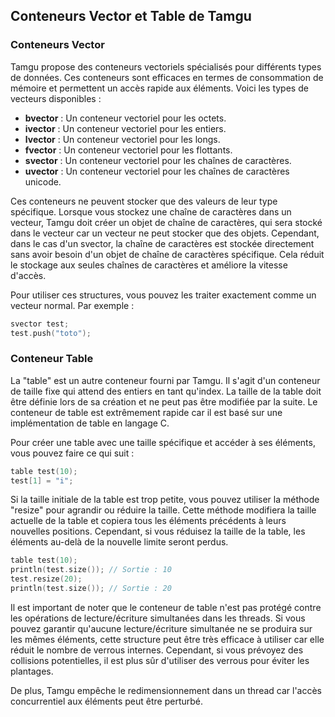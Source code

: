 ## Conteneurs Vector et Table de Tamgu

### Conteneurs Vector
Tamgu propose des conteneurs vectoriels spécialisés pour différents types de données. Ces conteneurs sont efficaces en termes de consommation de mémoire et permettent un accès rapide aux éléments. Voici les types de vecteurs disponibles :

- **bvector** : Un conteneur vectoriel pour les octets.
- **ivector** : Un conteneur vectoriel pour les entiers.
- **lvector** : Un conteneur vectoriel pour les longs.
- **fvector** : Un conteneur vectoriel pour les flottants.
- **svector** : Un conteneur vectoriel pour les chaînes de caractères.
- **uvector** : Un conteneur vectoriel pour les chaînes de caractères unicode.

Ces conteneurs ne peuvent stocker que des valeurs de leur type spécifique. Lorsque vous stockez une chaîne de caractères dans un vecteur, Tamgu doit créer un objet de chaîne de caractères, qui sera stocké dans le vecteur car un vecteur ne peut stocker que des objets. Cependant, dans le cas d'un svector, la chaîne de caractères est stockée directement sans avoir besoin d'un objet de chaîne de caractères spécifique. Cela réduit le stockage aux seules chaînes de caractères et améliore la vitesse d'accès.

Pour utiliser ces structures, vous pouvez les traiter exactement comme un vecteur normal. Par exemple :

```cpp
svector test;
test.push("toto");
```

### Conteneur Table
La "table" est un autre conteneur fourni par Tamgu. Il s'agit d'un conteneur de taille fixe qui attend des entiers en tant qu'index. La taille de la table doit être définie lors de sa création et ne peut pas être modifiée par la suite. Le conteneur de table est extrêmement rapide car il est basé sur une implémentation de table en langage C.

Pour créer une table avec une taille spécifique et accéder à ses éléments, vous pouvez faire ce qui suit :

```cpp
table test(10);
test[1] = "i";
```

Si la taille initiale de la table est trop petite, vous pouvez utiliser la méthode "resize" pour agrandir ou réduire la taille. Cette méthode modifiera la taille actuelle de la table et copiera tous les éléments précédents à leurs nouvelles positions. Cependant, si vous réduisez la taille de la table, les éléments au-delà de la nouvelle limite seront perdus.

```cpp
table test(10);
println(test.size()); // Sortie : 10
test.resize(20);
println(test.size()); // Sortie : 20
```

Il est important de noter que le conteneur de table n'est pas protégé contre les opérations de lecture/écriture simultanées dans les threads. Si vous pouvez garantir qu'aucune lecture/écriture simultanée ne se produira sur les mêmes éléments, cette structure peut être très efficace à utiliser car elle réduit le nombre de verrous internes. Cependant, si vous prévoyez des collisions potentielles, il est plus sûr d'utiliser des verrous pour éviter les plantages.

De plus, Tamgu empêche le redimensionnement dans un thread car l'accès concurrentiel aux éléments peut être perturbé.